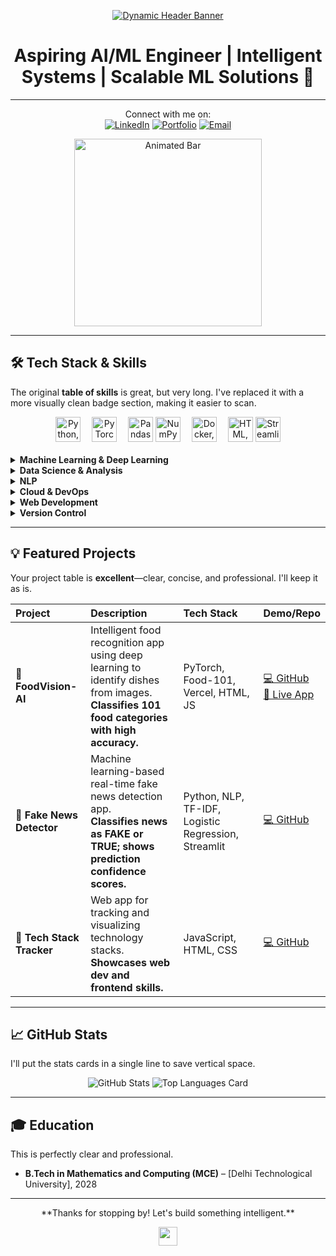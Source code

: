 <p align="center">
  <a href="https://github.com/Raja-89">
    <img src="https://capsule-render.vercel.app/api?type=waving&color=gradient&height=200&section=header&text=RAJA%20RATHOUR&fontSize=90&animation=fadeIn&fontAlignY=38" alt="Dynamic Header Banner" />
  </a>
</p>

<h1 align="center">Aspiring AI/ML Engineer | Intelligent Systems | Scalable ML Solutions 👋</h1>

---

<p align="center">
  Connect with me on:
  <br/>
  <a href="https://www.linkedin.com/in/raja-rathour-067965325/"><img src="https://img.shields.io/badge/LinkedIn-0A66C2?style=for-the-badge&logo=linkedin&logoColor=white" alt="LinkedIn" /></a>
  <a href="#"><img src="https://img.shields.io/badge/Portfolio-121212?style=for-the-badge&logo=vercel&logoColor=white" alt="Portfolio" /></a>
  <a href="mailto:imraja729@gmail.com"><img src="https://img.shields.io/badge/Email-D14836?style=for-the-badge&logo=gmail&logoColor=white" alt="Email" /></a>
</p>

<p align="center">
  <img src="https://media2.giphy.com/media/v1.Y2lkPTc5MGI3NjExOHE2bmFqdGJmcWtkYml6bnVpZzFjajVpNml1Y2ttYngwNndvdGgwdiZlcD12MV9pbnRlcm5hbF9naWZfYnlfaWQmY3Q9Zw/S4AoOdnnQXVSHxtGMP/giphy.gif" width="300px" alt="Animated Bar"/>
</p>

---

## 🛠️ Tech Stack & Skills

The original **table of skills** is great, but very long. I've replaced it with a more visually clean badge section, making it easier to scan.

<div align="center">
    <img src="https://skillicons.dev/icons?i=py,js" height="40" alt="Python, JavaScript" />
    <img width="10" />
    <img src="https://skillicons.dev/icons?i=pytorch,tensorflow,scikitlearn" height="40" alt="PyTorch, TensorFlow, Scikit-learn" />
    <img width="10" />
    <img src="https://img.shields.io/badge/pandas-150458?style=for-the-badge&logo=pandas&logoColor=white" height="40" alt="Pandas" />
    <img src="https://img.shields.io/badge/NumPy-013243?style=for-the-badge&logo=numpy&logoColor=white" height="40" alt="NumPy" />
    <img width="10" />
    <img src="https://skillicons.dev/icons?i=docker,aws,git,github" height="40" alt="Docker, AWS, Git, GitHub" />
    <img width="10" />
    <img src="https://skillicons.dev/icons?i=html,css,vercel" height="40" alt="HTML, CSS, Vercel" />
    <img src="https://img.shields.io/badge/Streamlit-FF4B4B?style=for-the-badge&logo=streamlit&logoColor=white" height="40" alt="Streamlit" />
</div>

<br/>

<details>
  <summary><b>Machine Learning & Deep Learning</b></summary>
  <img src="https://img.shields.io/badge/PyTorch-EE4C2C?style=flat&logo=pytorch&logoColor=white"/>
  <img src="https://img.shields.io/badge/scikit--learn-F7931E?style=flat&logo=scikitlearn&logoColor=white"/>
  <img src="https://img.shields.io/badge/TensorFlow-FF6F00?style=flat&logo=tensorflow&logoColor=white"/>
  <img src="https://img.shields.io/badge/XGBoost-EC2026?style=flat&logoColor=white"/>
</details>

<details>
  <summary><b>Data Science & Analysis</b></summary>
  <img src="https://img.shields.io/badge/pandas-150458?style=flat&logo=pandas&logoColor=white"/>
  <img src="https://img.shields.io/badge/NumPy-013243?style=flat&logo=numpy&logoColor=white"/>
  <img src="https://img.shields.io/badge/Matplotlib-11557C?style=flat&logo=matplotlib&logoColor=white"/>
  <img src="https://img.shields.io/badge/Seaborn-76B5AF?style=flat"/>
</details>

<details>
  <summary><b>NLP</b></summary>
  <img src="https://img.shields.io/badge/spaCy-09A3D5?style=flat"/>
  <img src="https://img.shields.io/badge/NLTK-7CB02C?style=flat"/>
  <img src="https://img.shields.io/badge/TF--IDF-000?style=flat"/>
  <img src="https://img.shields.io/badge/Transformers-FFB300?style=flat"/>
</details>

<details>
  <summary><b>Cloud & DevOps</b></summary>
  <img src="https://img.shields.io/badge/AWS_S3-FF9900?style=flat&logo=amazonaws&logoColor=white"/>
  <img src="https://img.shields.io/badge/Docker-2496ED?style=flat&logo=docker&logoColor=white"/>
  <img src="https://img.shields.io/badge/Streamlit-FF4B4B?style=flat&logo=streamlit&logoColor=white"/>
  <img src="https://img.shields.io/badge/Vercel-000?style=flat&logo=vercel&logoColor=white"/>
</details>

<details>
  <summary><b>Web Development</b></summary>
  <img src="https://img.shields.io/badge/HTML5-E34F26?style=flat&logo=html5&logoColor=white"/>
  <img src="https://img.shields.io/badge/CSS3-1572B6?style=flat&logo=css3&logoColor=white"/>
  <img src="https://img.shields.io/badge/JavaScript-F7DF1E?style=flat&logo=javascript&logoColor=black"/>
</details>

<details>
  <summary><b>Version Control</b></summary>
  <img src="https://img.shields.io/badge/Git-F05032?style=flat&logo=git&logoColor=white"/>
  <img src="https://img.shields.io/badge/GitHub-181717?style=flat&logo=github&logoColor=white"/>
</details>

---

## 💡 Featured Projects

Your project table is **excellent**—clear, concise, and professional. I'll keep it as is.

| Project | Description | Tech Stack | Demo/Repo |
| :------- | :----------- | :---------- | :--------- |
| 🥗 **FoodVision-AI** | Intelligent food recognition app using deep learning to identify dishes from images. <br> **Classifies 101 food categories with high accuracy.** | PyTorch, Food-101, Vercel, HTML, JS | [💻 GitHub](https://github.com/Raja-89/FoodVision-AI) <br> [🚀 Live App](https://food-vision-ai-seven.vercel.app) |
| 📰 **Fake News Detector** | Machine learning-based real-time fake news detection app. <br> **Classifies news as FAKE or TRUE; shows prediction confidence scores.** | Python, NLP, TF-IDF, Logistic Regression, Streamlit | [💻 GitHub](https://github.com/Raja-89/fake-news-detector) |
| 🧩 **Tech Stack Tracker** | Web app for tracking and visualizing technology stacks. <br> **Showcases web dev and frontend skills.** | JavaScript, HTML, CSS | [💻 GitHub](https://github.com/Raja-89/tech-stack-tracker) |

---

## 📈 GitHub Stats

I'll put the stats cards in a single line to save vertical space.

<p align="center">
  <img src="https://github-readme-stats.vercel.app/api?username=Raja-89&show_icons=true&hide_title=true&theme=radical&count_private=true&line_height=25" alt="GitHub Stats" />
  <img src="https://github-readme-stats.vercel.app/api/top-langs/?username=Raja-89&layout=compact&theme=radical&line_height=25&hide_title=true" alt="Top Languages Card" />
</p>

---

## 🎓 Education

This is perfectly clear and professional.

- **B.Tech in Mathematics and Computing (MCE)** – [Delhi Technological University], 2028

---

<p align="center">
  **Thanks for stopping by! Let's build something intelligent.**
</p>

<p align="center">
  <img src="https://media.giphy.com/media/LmN8APkTAk2rK/giphy.gif" width="30"/>
</p>
